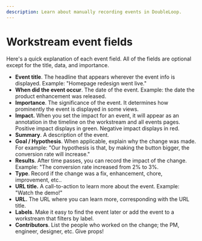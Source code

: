 ```yaml
---
description: Learn about manually recording events in DoubleLoop.
---
```


# Workstream event fields

Here's a quick explanation of each event field. All of the fields are optional except for the title, data, and importance.

* **Event title**. The headline that appears wherever the event info is displayed. Example: "Homepage redesign went live."
* **When did the event occur**. The date of the event. Example: the date the product enhancement was released.
* **Importance**. The significance of the event. It determines how prominently the event is displayed in some views.
* **Impact.** When you set the impact for an event, it will appear as an annotation in the timeline on the workstream and all events pages. Positive impact displays in green. Negative impact displays in red.
* **Summary**. A description of the event.
* **Goal / Hypothesis**. When applicable, explain why the change was made. For example: "Our hypothesis is that, by making the button bigger, the conversion rate will increase."
* **Results**. After time passes, you can record the impact of the change. Example: "The conversion rate increased from 2% to 3%.
* **Type**. Record if the change was a fix, enhancement, chore, improvement, etc..
* **URL title.** A call-to-action to learn more about the event. Example: "Watch the demo!"
* **URL.** The URL where you can learn more, corresponding with the URL title.
* **Labels**. Make it easy to find the event later or add the event to a workstream that filters by label.
* **Contributors**. List the people who worked on the change; the PM, engineer, designer, etc. Give props!





##
